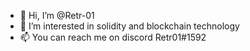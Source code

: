 - 👋 Hi, I’m @Retr-01
- 👀 I’m interested in solidity and blockchain technology
- 📫 You can reach me on discord Retr01#1592

<!---
Retr-01/Retr-01 is a ✨ special ✨ repository because its `README.md` (this file) appears on your GitHub profile.
You can click the Preview link to take a look at your changes.
--->
